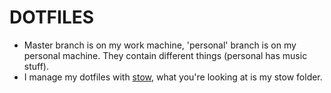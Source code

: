 # DOTFILES

* Master branch is on my work machine, 'personal' branch is on my personal machine. They contain different things (personal has music stuff).
* I manage my dotfiles with [stow](https://github.com/aspiers/stow), what you're looking at is my stow folder.
